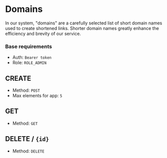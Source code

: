 # Domains

In our system, "domains" are a carefully selected list of short domain names used to create shortened links. 
Shorter domain names greatly enhance the efficiency and brevity of our service.

### Base requirements
- Auth: `Bearer token`
- Role: `ROLE_ADMIN`

## CREATE
- Method: `POST`
- Max elements for app: `5`


## GET
- Method: `GET`

## DELETE / `{id}`
- Method: `DELETE`